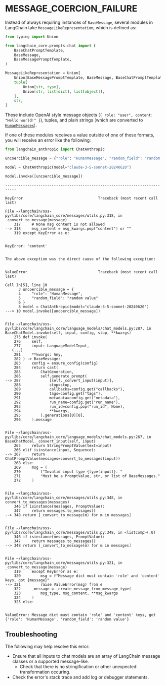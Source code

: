 # MESSAGE_COERCION_FAILURE

Instead of always requiring instances of `BaseMessage`, several modules in LangChain take `MessageLikeRepresentation`, which is defined as:


```python
from typing import Union

from langchain_core.prompts.chat import (
    BaseChatPromptTemplate,
    BaseMessage,
    BaseMessagePromptTemplate,
)

MessageLikeRepresentation = Union[
    Union[BaseMessagePromptTemplate, BaseMessage, BaseChatPromptTemplate],
    tuple[
        Union[str, type],
        Union[str, list[dict], list[object]],
    ],
    str,
]
```

These include OpenAI style message objects (`{ role: "user", content: "Hello world!" }`),
tuples, and plain strings (which are converted to [`HumanMessages`](/docs/concepts/messages/#humanmessage)).

If one of these modules receives a value outside of one of these formats, you will receive an error like the following:


```python
from langchain_anthropic import ChatAnthropic

uncoercible_message = {"role": "HumanMessage", "random_field": "random value"}

model = ChatAnthropic(model="claude-3-5-sonnet-20240620")

model.invoke([uncoercible_message])
```


    ---------------------------------------------------------------------------

    KeyError                                  Traceback (most recent call last)

    File ~/langchain/oss-py/libs/core/langchain_core/messages/utils.py:318, in _convert_to_message(message)
        317     # None msg content is not allowed
    --> 318     msg_content = msg_kwargs.pop("content") or ""
        319 except KeyError as e:
    

    KeyError: 'content'

    
    The above exception was the direct cause of the following exception:
    

    ValueError                                Traceback (most recent call last)

    Cell In[5], line 10
          3 uncoercible_message = {
          4     "role": "HumanMessage",
          5     "random_field": "random value"
          6 }
          8 model = ChatAnthropic(model="claude-3-5-sonnet-20240620")
    ---> 10 model.invoke([uncoercible_message])
    

    File ~/langchain/oss-py/libs/core/langchain_core/language_models/chat_models.py:287, in BaseChatModel.invoke(self, input, config, stop, **kwargs)
        275 def invoke(
        276     self,
        277     input: LanguageModelInput,
       (...)
        281     **kwargs: Any,
        282 ) -> BaseMessage:
        283     config = ensure_config(config)
        284     return cast(
        285         ChatGeneration,
        286         self.generate_prompt(
    --> 287             [self._convert_input(input)],
        288             stop=stop,
        289             callbacks=config.get("callbacks"),
        290             tags=config.get("tags"),
        291             metadata=config.get("metadata"),
        292             run_name=config.get("run_name"),
        293             run_id=config.pop("run_id", None),
        294             **kwargs,
        295         ).generations[0][0],
        296     ).message
    

    File ~/langchain/oss-py/libs/core/langchain_core/language_models/chat_models.py:267, in BaseChatModel._convert_input(self, input)
        265     return StringPromptValue(text=input)
        266 elif isinstance(input, Sequence):
    --> 267     return ChatPromptValue(messages=convert_to_messages(input))
        268 else:
        269     msg = (
        270         f"Invalid input type {type(input)}. "
        271         "Must be a PromptValue, str, or list of BaseMessages."
        272     )
    

    File ~/langchain/oss-py/libs/core/langchain_core/messages/utils.py:348, in convert_to_messages(messages)
        346 if isinstance(messages, PromptValue):
        347     return messages.to_messages()
    --> 348 return [_convert_to_message(m) for m in messages]
    

    File ~/langchain/oss-py/libs/core/langchain_core/messages/utils.py:348, in <listcomp>(.0)
        346 if isinstance(messages, PromptValue):
        347     return messages.to_messages()
    --> 348 return [_convert_to_message(m) for m in messages]
    

    File ~/langchain/oss-py/libs/core/langchain_core/messages/utils.py:321, in _convert_to_message(message)
        319     except KeyError as e:
        320         msg = f"Message dict must contain 'role' and 'content' keys, got {message}"
    --> 321         raise ValueError(msg) from e
        322     _message = _create_message_from_message_type(
        323         msg_type, msg_content, **msg_kwargs
        324     )
        325 else:
    

    ValueError: Message dict must contain 'role' and 'content' keys, got {'role': 'HumanMessage', 'random_field': 'random value'}


## Troubleshooting

The following may help resolve this error:

- Ensure that all inputs to chat models are an array of LangChain message classes or a supported message-like.
  - Check that there is no stringification or other unexpected transformation occuring.
- Check the error's stack trace and add log or debugger statements.


